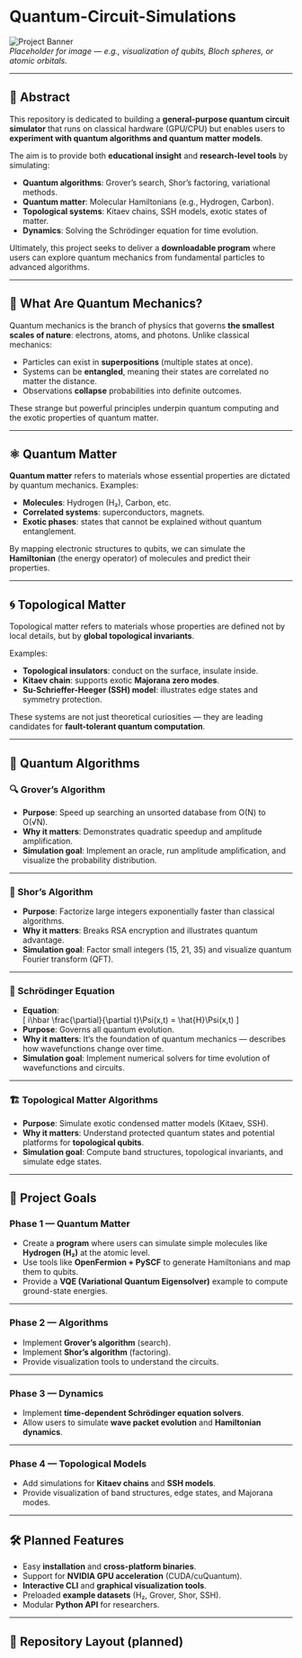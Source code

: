 # Quantum-Circuit-Simulations

![Project Banner](./docs/images/banner-placeholder.png)  
*Placeholder for image — e.g., visualization of qubits, Bloch spheres, or atomic orbitals.*

---

## 📖 Abstract
This repository is dedicated to building a **general-purpose quantum circuit simulator** that runs on classical hardware (GPU/CPU) but enables users to **experiment with quantum algorithms and quantum matter models**.  

The aim is to provide both **educational insight** and **research-level tools** by simulating:
- **Quantum algorithms**: Grover’s search, Shor’s factoring, variational methods.
- **Quantum matter**: Molecular Hamiltonians (e.g., Hydrogen, Carbon).
- **Topological systems**: Kitaev chains, SSH models, exotic states of matter.
- **Dynamics**: Solving the Schrödinger equation for time evolution.

Ultimately, this project seeks to deliver a **downloadable program** where users can explore quantum mechanics from fundamental particles to advanced algorithms.

---

## 🌌 What Are Quantum Mechanics?
Quantum mechanics is the branch of physics that governs **the smallest scales of nature**: electrons, atoms, and photons. Unlike classical mechanics:
- Particles can exist in **superpositions** (multiple states at once).
- Systems can be **entangled**, meaning their states are correlated no matter the distance.
- Observations **collapse** probabilities into definite outcomes.

These strange but powerful principles underpin quantum computing and the exotic properties of quantum matter.

---

## ⚛️ Quantum Matter
**Quantum matter** refers to materials whose essential properties are dictated by quantum mechanics. Examples:
- **Molecules**: Hydrogen (H₂), Carbon, etc.  
- **Correlated systems**: superconductors, magnets.  
- **Exotic phases**: states that cannot be explained without quantum entanglement.

By mapping electronic structures to qubits, we can simulate the **Hamiltonian** (the energy operator) of molecules and predict their properties.

---

## 🌀 Topological Matter
Topological matter refers to materials whose properties are defined not by local details, but by **global topological invariants**.  

Examples:
- **Topological insulators**: conduct on the surface, insulate inside.
- **Kitaev chain**: supports exotic **Majorana zero modes**.
- **Su-Schrieffer-Heeger (SSH) model**: illustrates edge states and symmetry protection.

These systems are not just theoretical curiosities — they are leading candidates for **fault-tolerant quantum computation**.

---

## 🔑 Quantum Algorithms

### 🔍 Grover’s Algorithm
- **Purpose**: Speed up searching an unsorted database from O(N) to O(√N).  
- **Why it matters**: Demonstrates quadratic speedup and amplitude amplification.  
- **Simulation goal**: Implement an oracle, run amplitude amplification, and visualize the probability distribution.

---

### 🔐 Shor’s Algorithm
- **Purpose**: Factorize large integers exponentially faster than classical algorithms.  
- **Why it matters**: Breaks RSA encryption and illustrates quantum advantage.  
- **Simulation goal**: Factor small integers (15, 21, 35) and visualize quantum Fourier transform (QFT).

---

### 📜 Schrödinger Equation
- **Equation**:  
  \[
  i\hbar \frac{\partial}{\partial t}\Psi(x,t) = \hat{H}\Psi(x,t)
  \]
- **Purpose**: Governs all quantum evolution.  
- **Why it matters**: It’s the foundation of quantum mechanics — describes how wavefunctions change over time.  
- **Simulation goal**: Implement numerical solvers for time evolution of wavefunctions and circuits.

---

### 🏗️ Topological Matter Algorithms
- **Purpose**: Simulate exotic condensed matter models (Kitaev, SSH).  
- **Why it matters**: Understand protected quantum states and potential platforms for **topological qubits**.  
- **Simulation goal**: Compute band structures, topological invariants, and simulate edge states.

---

## 🎯 Project Goals

### Phase 1 — Quantum Matter
- Create a **program** where users can simulate simple molecules like **Hydrogen (H₂)** at the atomic level.  
- Use tools like **OpenFermion + PySCF** to generate Hamiltonians and map them to qubits.  
- Provide a **VQE (Variational Quantum Eigensolver)** example to compute ground-state energies.

---

### Phase 2 — Algorithms
- Implement **Grover’s algorithm** (search).  
- Implement **Shor’s algorithm** (factoring).  
- Provide visualization tools to understand the circuits.

---

### Phase 3 — Dynamics
- Implement **time-dependent Schrödinger equation solvers**.  
- Allow users to simulate **wave packet evolution** and **Hamiltonian dynamics**.

---

### Phase 4 — Topological Models
- Add simulations for **Kitaev chains** and **SSH models**.  
- Provide visualization of band structures, edge states, and Majorana modes.

---

## 🛠️ Planned Features
- Easy **installation** and **cross-platform binaries**.
- Support for **NVIDIA GPU acceleration** (CUDA/cuQuantum).  
- **Interactive CLI** and **graphical visualization tools**.  
- Preloaded **example datasets** (H₂, Grover, Shor, SSH).  
- Modular **Python API** for researchers.  

---

## 📂 Repository Layout (planned)
